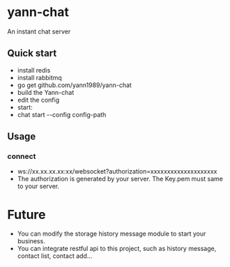 # yann-chat
An instant chat server

## Quick start
- install redis
- install rabbitmq
- go get github.com/yann1989/yann-chat
- build the Yann-chat 
- edit the config
- start:  
- chat start --config config-path

## Usage
### connect
- ws://xx.xx.xx.xx:xx/websocket?authorization=xxxxxxxxxxxxxxxxxxxx
- The authorization is generated by your server. The Key.pem must same to your server.

# Future
- You can modify the storage history message module to start your business.
- You can integrate restful api to this project, such as history message, contact list, contact add...
